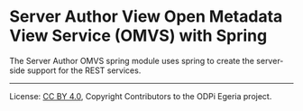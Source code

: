 <!-- SPDX-License-Identifier: CC-BY-4.0 -->
<!-- Copyright Contributors to the ODPi Egeria project.  -->

# Server Author View Open Metadata View Service (OMVS) with Spring

The Server Author OMVS spring module uses spring to create the server-side support for the REST services.


----
License: [CC BY 4.0](https://creativecommons.org/licenses/by/4.0/),
Copyright Contributors to the ODPi Egeria project.
